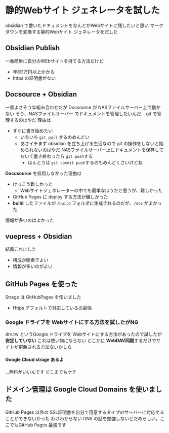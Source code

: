# 静的Webサイト ジェネレータを試した
obsidian で書いたドキュメントをなんとかWebサイトに残したいと思い マークダウンを変換する静的Webサイト ジェネレータを試した

## Obsidian Publish 
一番簡単に自分のWEbサイトを持てる方法だけど
- 年間1万円以上かかる
- https の証明書がない

## Docsource + Obsidian
一番よさそうな組み合わせだが Docsource が NASファイルサーバー上で動かない
そう、NASファイルサーバー でドキュメントを管理したいんだ...
git で管理するのはやだ 理由は
* すぐに書き始めたい
	* いちいち `git pull` するのめんどい
	* あさイチまず obsidian を立ち上げる生活なので git の操作をしないと始められないのはやだ NASファイルサーバー上にドキュメントを保存しておいて書き終わったら `git push`する
		* ほんとうは `git commit push`するのもめんどくさいけどね

**Docusource** を採用しなかった理由は
- けっこう難しかった
	- Webサイトジェネレーターの中でも簡単なほうだと思うが、難しかった
- GitHub Pages に deploy する方法が難しかった
- **build** したファイルが `/build` フォルダに生成されるのだが、`/doc` がよかった

情報が多いのはよかった

## vuepress + Obsidian
結局これにした
- 構成が簡素でよい
- 情報が多いのがよい

## GitHub Pages を使った
Strage は GitHubPages を使いました

- Https デフォルトで対応しているの最強

### Google ドライブを Webサイトにする方法を試したがNG
drv.tw というGoogle ドライブを Webサイトにする方法があったので試したが
**安定していない** これは使い物にならない
どこかに **WebDAV同期**するだけでサイトが更新される方法ないかしら
#### Google Cloud strage あるよ
...無料がいいんです
どこまでもケチ

## ドメイン管理は Google Cloud Domains を使いました
GitHub Pages 以外の SSL証明書を自分で用意するタイプのサーバーに対応することができないかった
わけわからない DNS の話を勉強しないとだめらしい。ここでもGitHub Pages 最強です